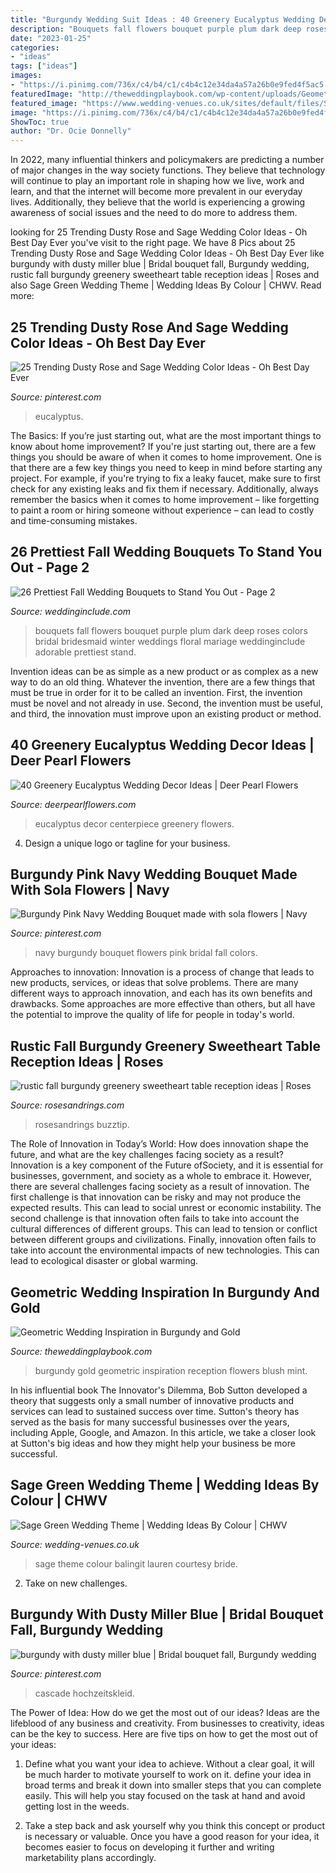 ```yaml
---
title: "Burgundy Wedding Suit Ideas : 40 Greenery Eucalyptus Wedding Decor Ideas"
description: "Bouquets fall flowers bouquet purple plum dark deep roses colors bridal bridesmaid winter weddings floral mariage weddinginclude adorable prettiest stand"
date: "2023-01-25"
categories:
- "ideas"
tags: ["ideas"]
images:
- "https://i.pinimg.com/736x/c4/b4/c1/c4b4c12e34da4a57a26b0e9fed4f5ac5.jpg"
featuredImage: "http://theweddingplaybook.com/wp-content/uploads/Geometric-Wedding-Inspiration-Burgundy-Gold-Reception-Flowers.jpg"
featured_image: "https://www.wedding-venues.co.uk/sites/default/files/Sage-Green-Wedding-Theme-LaurenBalingitPhotography.jpg"
image: "https://i.pinimg.com/736x/c4/b4/c1/c4b4c12e34da4a57a26b0e9fed4f5ac5.jpg"
ShowToc: true
author: "Dr. Ocie Donnelly"
---
```



In 2022, many influential thinkers and policymakers are predicting a number of major changes in the way society functions. They believe that technology will continue to play an important role in shaping how we live, work and learn, and that the internet will become more prevalent in our everyday lives. Additionally, they believe that the world is experiencing a growing awareness of social issues and the need to do more to address them.

	

		
looking for 25 Trending Dusty Rose and Sage Wedding Color Ideas - Oh Best Day Ever you've visit to the right page. We have 8 Pics about 25 Trending Dusty Rose and Sage Wedding Color Ideas - Oh Best Day Ever like burgundy with dusty miller blue | Bridal bouquet fall, Burgundy wedding, rustic fall burgundy greenery sweetheart table reception ideas | Roses and also Sage Green Wedding Theme | Wedding Ideas By Colour | CHWV. Read more:
		
    
## 25 Trending Dusty Rose And Sage Wedding Color Ideas - Oh Best Day Ever

<img loading=lazy src="https://i.pinimg.com/736x/bf/42/5d/bf425d9bad802a2d67db3d761157fc68.jpg" onerror="this.onerror=null;this.src='https://tse1.mm.bing.net/th?id=OIP.1_P8EIcTXHst6rV4a5eYZAHaLH&amp;pid=15.1';" alt="25 Trending Dusty Rose and Sage Wedding Color Ideas - Oh Best Day Ever">

_Source: pinterest.com_

>eucalyptus. 

	

The Basics: If you’re just starting out, what are the most important things to know about home improvement?
If you're just starting out, there are a few things you should be aware of when it comes to home improvement. One is that there are a few key things you need to keep in mind before starting any project. For example, if you're trying to fix a leaky faucet, make sure to first check for any existing leaks and fix them if necessary. Additionally, always remember the basics when it comes to home improvement – like forgetting to paint a room or hiring someone without experience – can lead to costly and time-consuming mistakes.

    
## 26 Prettiest Fall Wedding Bouquets To Stand You Out - Page 2

<img loading=lazy src="http://www.weddinginclude.com/wp-content/uploads/2017/08/ivory-and-dark-purple-fall-wedding-bouquet.jpg" onerror="this.onerror=null;this.src='https://tse3.mm.bing.net/th?id=OIP.w1jICLxAOMpeJYkB80Mn6gHaLI&amp;pid=15.1';" alt="26 Prettiest Fall Wedding Bouquets to Stand You Out - Page 2">

_Source: weddinginclude.com_

>bouquets fall flowers bouquet purple plum dark deep roses colors bridal bridesmaid winter weddings floral mariage weddinginclude adorable prettiest stand. 

	

Invention ideas can be as simple as a new product or as complex as a new way to do an old thing. Whatever the invention, there are a few things that must be true in order for it to be called an invention. First, the invention must be novel and not already in use. Second, the invention must be useful, and third, the innovation must improve upon an existing product or method.

    
## 40 Greenery Eucalyptus Wedding Decor Ideas | Deer Pearl Flowers

<img loading=lazy src="http://www.deerpearlflowers.com/wp-content/uploads/2016/12/eucalyptus-wedding-centerpiece-via-Jenny-Haas-Photography.jpg" onerror="this.onerror=null;this.src='https://tse4.mm.bing.net/th?id=OIP.YeVz4c5zEGmPmZNLDWxRCgHaLH&amp;pid=15.1';" alt="40 Greenery Eucalyptus Wedding Decor Ideas | Deer Pearl Flowers">

_Source: deerpearlflowers.com_

>eucalyptus decor centerpiece greenery flowers. 

	

4. Design a unique logo or tagline for your business.

    
## Burgundy Pink Navy Wedding Bouquet Made With Sola Flowers | Navy

<img loading=lazy src="https://i.pinimg.com/736x/c4/b4/c1/c4b4c12e34da4a57a26b0e9fed4f5ac5.jpg" onerror="this.onerror=null;this.src='https://tse2.mm.bing.net/th?id=OIP.AScMLgsBO2cfA1-OP9_fAwHaJ4&amp;pid=15.1';" alt="Burgundy Pink Navy Wedding Bouquet made with sola flowers | Navy">

_Source: pinterest.com_

>navy burgundy bouquet flowers pink bridal fall colors. 

	

Approaches to innovation:
Innovation is a process of change that leads to new products, services, or ideas that solve problems. There are many different ways to approach innovation, and each has its own benefits and drawbacks. Some approaches are more effective than others, but all have the potential to improve the quality of life for people in today's world.

    
## Rustic Fall Burgundy Greenery Sweetheart Table Reception Ideas | Roses

<img loading=lazy src="http://www.rosesandrings.com/wp-content/uploads/2018/01/rustic-burgundy-and-greenery-wedding-sweetheart-table-decor.jpg" onerror="this.onerror=null;this.src='https://tse2.mm.bing.net/th?id=OIP.N1cjw_7fPbCc29Whw0lX1AHaKX&amp;pid=15.1';" alt="rustic fall burgundy greenery sweetheart table reception ideas | Roses">

_Source: rosesandrings.com_

>rosesandrings buzztip. 

	

The Role of Innovation in Today’s World: How does innovation shape the future, and what are the key challenges facing society as a result?
Innovation is a key component of the Future ofSociety, and it is essential for businesses, government, and society as a whole to embrace it. However, there are several challenges facing society as a result of innovation. The first challenge is that innovation can be risky and may not produce the expected results. This can lead to social unrest or economic instability. The second challenge is that innovation often fails to take into account the cultural differences of different groups. This can lead to tension or conflict between different groups and civilizations. Finally, innovation often fails to take into account the environmental impacts of new technologies. This can lead to ecological disaster or global warming.

    
## Geometric Wedding Inspiration In Burgundy And Gold

<img loading=lazy src="http://theweddingplaybook.com/wp-content/uploads/Geometric-Wedding-Inspiration-Burgundy-Gold-Reception-Flowers.jpg" onerror="this.onerror=null;this.src='https://tse1.mm.bing.net/th?id=OIP.VY5DiWPe76K9r0jpisWOfwHaLH&amp;pid=15.1';" alt="Geometric Wedding Inspiration in Burgundy and Gold">

_Source: theweddingplaybook.com_

>burgundy gold geometric inspiration reception flowers blush mint. 

	

In his influential book The Innovator's Dilemma, Bob Sutton developed a theory that suggests only a small number of innovative products and services can lead to sustained success over time. Sutton's theory has served as the basis for many successful businesses over the years, including Apple, Google, and Amazon. In this article, we take a closer look at Sutton's big ideas and how they might help your business be more successful.

    
## Sage Green Wedding Theme | Wedding Ideas By Colour | CHWV

<img loading=lazy src="https://www.wedding-venues.co.uk/sites/default/files/Sage-Green-Wedding-Theme-LaurenBalingitPhotography.jpg" onerror="this.onerror=null;this.src='https://tse3.mm.bing.net/th?id=OIP.yb_NgKooyc5Ygt2qNU5YTQHaJ8&amp;pid=15.1';" alt="Sage Green Wedding Theme | Wedding Ideas By Colour | CHWV">

_Source: wedding-venues.co.uk_

>sage theme colour balingit lauren courtesy bride. 

	

2. Take on new challenges.

    
## Burgundy With Dusty Miller Blue | Bridal Bouquet Fall, Burgundy Wedding

<img loading=lazy src="https://i.pinimg.com/736x/b1/49/ba/b149ba3317b52e6f367ecedeed9e4323.jpg" onerror="this.onerror=null;this.src='https://tse4.mm.bing.net/th?id=OIP.RRcobvj3tMc5EP25h7gmpgAAAA&amp;pid=15.1';" alt="burgundy with dusty miller blue | Bridal bouquet fall, Burgundy wedding">

_Source: pinterest.com_

>cascade hochzeitskleid. 

	

The Power of Idea: How do we get the most out of our ideas?
Ideas are the lifeblood of any business and creativity. From businesses to creativity, ideas can be the key to success. Here are five tips on how to get the most out of your ideas:
1. Define what you want your idea to achieve. Without a clear goal, it will be much harder to motivate yourself to work on it. define your idea in broad terms and break it down into smaller steps that you can complete easily. This will help you stay focused on the task at hand and avoid getting lost in the weeds.

2. Take a step back and ask yourself why you think this concept or product is necessary or valuable. Once you have a good reason for your idea, it becomes easier to focus on developing it further and writing marketability plans accordingly.

